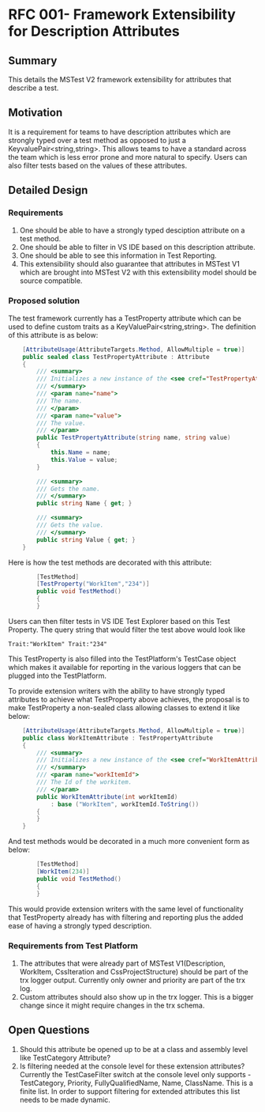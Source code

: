 # RFC 001- Framework Extensibility for Description Attributes

## Summary
This details the MSTest V2 framework extensibility for attributes that describe a test.  

## Motivation
It is a requirement for teams to have description attributes which are strongly typed over a test method as opposed to just a KeyvaluePair<string,string>. This allows teams to have a standard across the team which is less error prone and more natural to specify. Users can also filter tests based on the values of these attributes.

## Detailed Design

### Requirements
1. One should be able to have a strongly typed desciption attribute on a test method.
2. One should be able to filter in VS IDE based on this description attribute.
3. One should be able to see this information in Test Reporting.
4. This extensibility should also guarantee that attributes in MSTest V1 which are brought into MSTest V2 with this extensibility model should be source compatible.

### Proposed solution
The test framework currently has a TestProperty attribute which can be used to define custom traits as a KeyValuePair<string,string>. The definition of this attribute is as below:
```csharp
    [AttributeUsage(AttributeTargets.Method, AllowMultiple = true)]
    public sealed class TestPropertyAttribute : Attribute
    {
        /// <summary>
        /// Initializes a new instance of the <see cref="TestPropertyAttribute"/> class.
        /// </summary>
        /// <param name="name">
        /// The name.
        /// </param>
        /// <param name="value">
        /// The value.
        /// </param>
        public TestPropertyAttribute(string name, string value)
        {
            this.Name = name;
            this.Value = value;
        }

        /// <summary>
        /// Gets the name.
        /// </summary>
        public string Name { get; }

        /// <summary>
        /// Gets the value.
        /// </summary>
        public string Value { get; }
    }
``` 
Here is how the test methods are decorated with this attribute:
```csharp
        [TestMethod]
        [TestProperty("WorkItem","234")]
        public void TestMethod()
        {
        }
```
Users can then filter tests in VS IDE Test Explorer based on this Test Property. The query string that would filter the test above would look like 
```
Trait:"WorkItem" Trait:"234"
```
This TestProperty is also filled into the TestPlatform's TestCase object which makes it available for reporting in the various loggers that can be plugged into the TestPlatform. 

To provide extension writers with the ability to have strongly typed attributes to achieve what TestProperty above achieves, the proposal is to make TestProperty a non-sealed class allowing classes to extend it like below:
```csharp
    [AttributeUsage(AttributeTargets.Method, AllowMultiple = true)]
    public class WorkItemAttribute : TestPropertyAttribute
    {
        /// <summary>
        /// Initializes a new instance of the <see cref="WorkItemAttribute"/> class.
        /// </summary>
        /// <param name="workItemId">
        /// The Id of the workitem.
        /// </param>
        public WorkItemAttribute(int workItemId)
            : base ("WorkItem", workItemId.ToString())
        {
        }
    }
```
And test methods would be decorated in a much more convenient form as below:
```csharp
        [TestMethod]
        [WorkItem(234)]
        public void TestMethod()
        {
        }
```
This would provide extension writers with the same level of functionality that TestProperty already has with filtering and reporting plus the added ease of having a strongly typed description.  

### Requirements from Test Platform
1. The attributes that were already part of MSTest V1(Description, WorkItem, CssIteration and CssProjectStructure) should be part of the trx logger output. Currently only owner and priority are part of the trx log.
2. Custom attributes should also show up in the trx logger. This is a bigger change since it might require changes in the trx schema.

## Open Questions
1. Should this attribute be opened up to be at a class and assembly level like TestCategory Attribute?
2. Is filtering needed at the console level for these extension attributes? Currently the TestCaseFilter switch at the console level only supports - TestCategory, Priority, FullyQualifiedName, Name, ClassName. This is a finite list. In order to support filtering for extended attributes this list needs to be made dynamic.   

